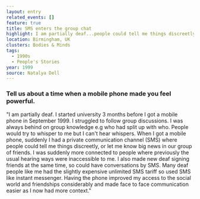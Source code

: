 ```yaml
---
layout: entry
related_events: []
feature: true
title: SMS enters the group chat
highlight: I am partially deaf...people could tell me things discreetly over SMS.
location: Birmingham, UK
clusters: Bodies & Minds
tags:
  - 1990s
  - People's Stories
year: 1999
source: Natalya Dell
---
```

### Tell us about a time when a mobile phone made you feel powerful.

"I am partially deaf. I started university 3 months before I got a mobile phone in September 1999. I struggled to follow group discussions. I was always behind on group knowledge e.g who had split up with who. People would try to whisper to me but I can't hear whispers. When I got a mobile phone, suddenly I had a private communication channel (SMS) where people could tell me things discreetly, or let me know big news in our group of friends. I was suddenly more connected to people where previously the usual hearing ways were inaccessible to me. I also made new deaf signing friends at the same time, so could have conversations by SMS. Many deaf people like me had the slightly expensive unlimited SMS tariff so used SMS like instant messenger. Having the phone improved my access to the social world and friendships considerably and made face to face communication easier as I now had more context."
